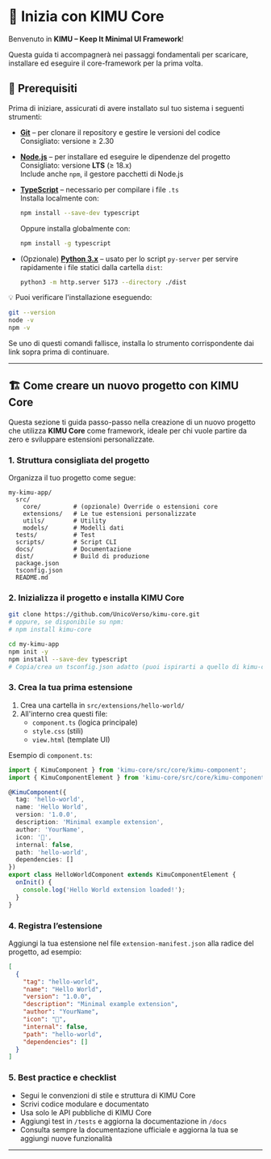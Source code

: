 # 🚀 Inizia con KIMU Core

Benvenuto in **KIMU – Keep It Minimal UI Framework**!  

Questa guida ti accompagnerà nei passaggi fondamentali per scaricare, installare ed eseguire il core-framework per la prima volta.

## 🔧 Prerequisiti

Prima di iniziare, assicurati di avere installato sul tuo sistema i seguenti strumenti:

- [**Git**](https://git-scm.com/) – per clonare il repository e gestire le versioni del codice  
  Consigliato: versione ≥ 2.30

- [**Node.js**](https://nodejs.org/) – per installare ed eseguire le dipendenze del progetto  
  Consigliato: versione **LTS** (≥ 18.x)  
  Include anche `npm`, il gestore pacchetti di Node.js

- [**TypeScript**](https://www.typescriptlang.org/) – necessario per compilare i file `.ts`  
  Installa localmente con:
  ```bash
  npm install --save-dev typescript
  ```
  Oppure installa globalmente con:
  ```bash
  npm install -g typescript
  ```

- (Opzionale) [**Python 3.x**](https://www.python.org/downloads/) – usato per lo script `py-server` per servire rapidamente i file statici dalla cartella `dist`:
  ```bash
  python3 -m http.server 5173 --directory ./dist
  ```
  
💡 Puoi verificare l'installazione eseguendo:
```bash
git --version
node -v
npm -v
```
Se uno di questi comandi fallisce, installa lo strumento corrispondente dai link sopra prima di continuare.

---

## 🏗️ Come creare un nuovo progetto con KIMU Core

Questa sezione ti guida passo-passo nella creazione di un nuovo progetto che utilizza **KIMU Core** come framework, ideale per chi vuole partire da zero e sviluppare estensioni personalizzate.

### 1. Struttura consigliata del progetto

Organizza il tuo progetto come segue:

```text
my-kimu-app/
  src/
    core/         # (opzionale) Override o estensioni core
    extensions/   # Le tue estensioni personalizzate
    utils/        # Utility
    models/       # Modelli dati
  tests/          # Test
  scripts/        # Script CLI
  docs/           # Documentazione
  dist/           # Build di produzione
  package.json
  tsconfig.json
  README.md
```

### 2. Inizializza il progetto e installa KIMU Core

```bash
git clone https://github.com/UnicoVerso/kimu-core.git
# oppure, se disponibile su npm:
# npm install kimu-core

cd my-kimu-app
npm init -y
npm install --save-dev typescript
# Copia/crea un tsconfig.json adatto (puoi ispirarti a quello di kimu-core)
```

### 3. Crea la tua prima estensione

1. Crea una cartella in `src/extensions/hello-world/`
2. All'interno crea questi file:
   - `component.ts` (logica principale)
   - `style.css` (stili)
   - `view.html` (template UI)

Esempio di `component.ts`:

```typescript
import { KimuComponent } from 'kimu-core/src/core/kimu-component';
import { KimuComponentElement } from 'kimu-core/src/core/kimu-component-element';

@KimuComponent({
  tag: 'hello-world',
  name: 'Hello World',
  version: '1.0.0',
  description: 'Minimal example extension',
  author: 'YourName',
  icon: '👋',
  internal: false,
  path: 'hello-world',
  dependencies: []
})
export class HelloWorldComponent extends KimuComponentElement {
  onInit() {
    console.log('Hello World extension loaded!');
  }
}
```

### 4. Registra l’estensione

Aggiungi la tua estensione nel file `extension-manifest.json` alla radice del progetto, ad esempio:

```json
[
  {
    "tag": "hello-world",
    "name": "Hello World",
    "version": "1.0.0",
    "description": "Minimal example extension",
    "author": "YourName",
    "icon": "👋",
    "internal": false,
    "path": "hello-world",
    "dependencies": []
  }
]
```

### 5. Best practice e checklist

- Segui le convenzioni di stile e struttura di KIMU Core
- Scrivi codice modulare e documentato
- Usa solo le API pubbliche di KIMU Core
- Aggiungi test in `/tests` e aggiorna la documentazione in `/docs`
- Consulta sempre la documentazione ufficiale e aggiorna la tua se aggiungi nuove funzionalità

---

